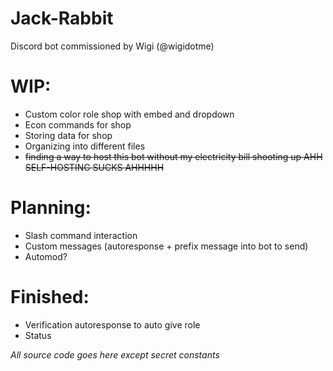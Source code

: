 # Jack-Rabbit
Discord bot commissioned by Wigi (@wigidotme)

# WIP:
- Custom color role shop with embed and dropdown
- Econ commands for shop
- Storing data for shop
- Organizing into different files
- ~~finding a way to host this bot without my electricity bill shooting up AHH SELF-HOSTING SUCKS AHHHHH~~

# Planning:
- Slash command interaction
- Custom messages (autoresponse + prefix message into bot to send)
- Automod?

# Finished:
- Verification autoresponse to auto give role
- Status

*All source code goes here except secret constants*
